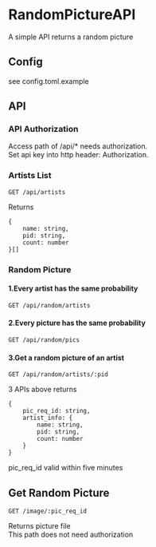 # RandomPictureAPI
A simple API returns a random picture

## Config
see config.toml.example

## API
### API Authorization
Access path of /api/* needs authorization.  
Set api key into http header: Authorization.
### Artists List
```
GET /api/artists
```
Returns  
```
{
    name: string,
    pid: string,
    count: number
}[]
```
### Random Picture
#### 1.Every artist has the same probability
```
GET /api/random/artists
```
#### 2.Every picture has the same probability
```
GET /api/random/pics
```
#### 3.Get a random picture of an artist
```
GET /api/random/artists/:pid
```
3 APIs above returns  
```
{
    pic_req_id: string,
    artist_info: {
        name: string,
        pid: string,
        count: number
    }
}
```
pic_req_id valid within five minutes

## Get Random Picture
```
GET /image/:pic_req_id
```
Returns picture file  
This path does not need authorization